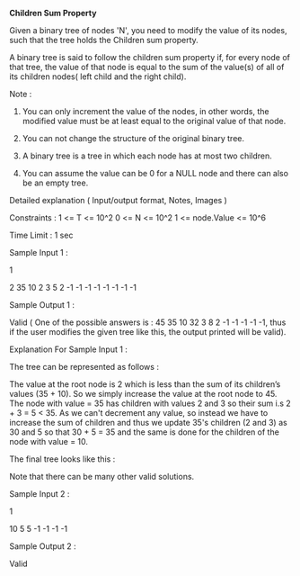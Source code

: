 **Children Sum Property**

Given a binary tree of nodes 'N', you need to modify the value of its nodes, such that the tree holds the Children sum property.

A binary tree is said to follow the children sum property if, for every node of that tree, the value of that node is equal to the sum of the value(s) of all of its children nodes( left child and the right child).

Note :

 1. You can only increment the value of the nodes, in other words, the modified value must be at least equal to the original value of that node.
 
 2. You can not change the structure of the original binary tree.
 
 3. A binary tree is a tree in which each node has at most two children.      
 
 4. You can assume the value can be 0 for a NULL node and there can also be an empty tree.

Detailed explanation ( Input/output format, Notes, Images )

Constraints :
1 <= T <= 10^2
0 <= N <= 10^2
1 <= node.Value <= 10^6


Time Limit : 1 sec

Sample Input 1 :

1

2 35 10 2 3 5 2 -1 -1 -1 -1 -1 -1 -1 -1 

Sample Output 1 :

Valid ( One of the possible answers is : 45 35 10 32 3 8 2 -1 -1 -1 -1 -1, thus if the user modifies the given tree like this, the output printed will be valid).

Explanation For Sample Input 1 :

The tree can be represented as follows :

The value at the root node is 2 which is less than the sum of its children’s values (35 + 10). So we simply increase the value at the root node to 45. The node with value  = 35 has children with values 2 and 3 so their sum i.s 2 + 3 = 5 < 35. As we can't decrement any value, so instead we have to increase the sum of children and thus we update 35's children (2 and 3) as 30 and 5 so that 30 + 5 = 35 and the same is done for the children of the node with value = 10.

The final tree looks like this :

Note that there can be many other valid solutions.

Sample Input 2 :

1

10 5 5 -1 -1 -1 -1

Sample Output 2 :

Valid
